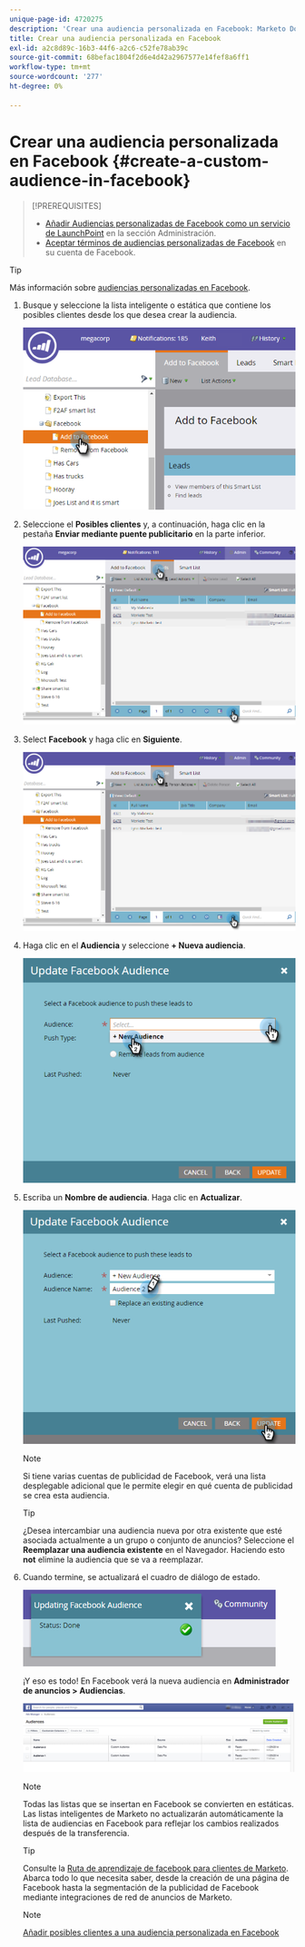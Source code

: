 ```yaml
---
unique-page-id: 4720275
description: 'Crear una audiencia personalizada en Facebook: Marketo Docs: documentación del producto'
title: Crear una audiencia personalizada en Facebook
exl-id: a2c8d89c-16b3-44f6-a2c6-c52fe78ab39c
source-git-commit: 68befac1804f2d6e4d42a2967577e14fef8a6ff1
workflow-type: tm+mt
source-wordcount: '277'
ht-degree: 0%

---
```


# Crear una audiencia personalizada en Facebook {#create-a-custom-audience-in-facebook}

>[!PREREQUISITES]
>
>* [Añadir Audiencias personalizadas de Facebook como un servicio de LaunchPoint](/help/marketo/product-docs/demand-generation/ad-network-integrations/add-facebook-custom-audiences-as-a-launchpoint-service.md) en la sección Administración.
>* [Aceptar términos de audiencias personalizadas de Facebook](https://www.facebook.com/ads/manage/customaudiences/tos.php) en su cuenta de Facebook.
>


>[!TIP]
>
>Más información sobre [audiencias personalizadas en Facebook](https://www.facebook.com/help/341425252616329).

1. Busque y seleccione la lista inteligente o estática que contiene los posibles clientes desde los que desea crear la audiencia.

   ![](assets/create-a-custom-audience-in-facebook-1.png)

1. Seleccione el **Posibles clientes** y, a continuación, haga clic en la pestaña **Enviar mediante puente publicitario** en la parte inferior.

   ![](assets/create-a-custom-audience-in-facebook-2.png)

1. Select **Facebook** y haga clic en **Siguiente**.

   ![](assets/create-a-custom-audience-in-facebook-3.png)

1. Haga clic en el **Audiencia** y seleccione **+ Nueva audiencia**.

   ![](assets/create-a-custom-audience-in-facebook-4.png)

1. Escriba un **Nombre de audiencia**. Haga clic en **Actualizar**.

   ![](assets/create-a-custom-audience-in-facebook-5.png)

   >[!NOTE]
   >
   >Si tiene varias cuentas de publicidad de Facebook, verá una lista desplegable adicional que le permite elegir en qué cuenta de publicidad se crea esta audiencia.

   >[!TIP]
   >
   >¿Desea intercambiar una audiencia nueva por otra existente que esté asociada actualmente a un grupo o conjunto de anuncios? Seleccione el **Reemplazar una audiencia existente** en el Navegador. Haciendo esto **not** elimine la audiencia que se va a reemplazar.

1. Cuando termine, se actualizará el cuadro de diálogo de estado.

   ![](assets/create-a-custom-audience-in-facebook-6.png)

   ¡Y eso es todo! En Facebook verá la nueva audiencia en **Administrador de anuncios > Audiencias**.

   ![](assets/create-a-custom-audience-in-facebook-7.png)

   >[!NOTE]
   >
   >Todas las listas que se insertan en Facebook se convierten en estáticas. Las listas inteligentes de Marketo no actualizarán automáticamente la lista de audiencias en Facebook para reflejar los cambios realizados después de la transferencia.

   >[!TIP]
   >
   >Consulte la [Ruta de aprendizaje de facebook para clientes de Marketo](https://facebook.exceedlms.com/student/enrollments/create_enrollment_from_token/BF9TqSaCvM73PP4ScjhCm4fi). Abarca todo lo que necesita saber, desde la creación de una página de Facebook hasta la segmentación de la publicidad de Facebook mediante integraciones de red de anuncios de Marketo.

   >[!NOTE]
   >
   >[Añadir posibles clientes a una audiencia personalizada en Facebook](/help/marketo/product-docs/demand-generation/facebook/add-leads-to-a-custom-audience-in-facebook.md)
